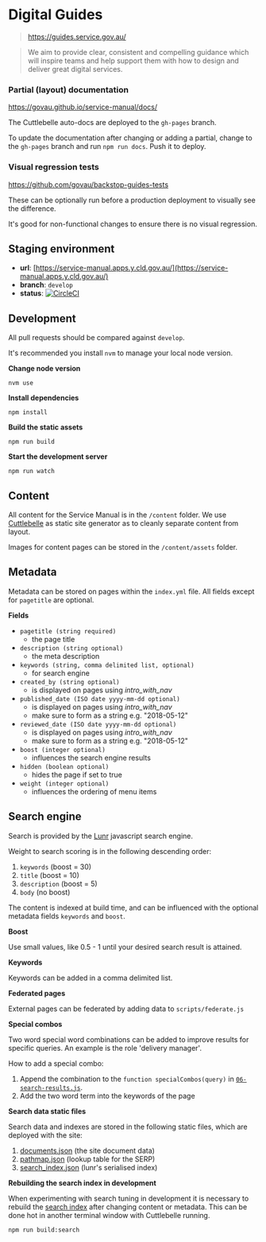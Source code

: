 # Digital Guides
> https://guides.service.gov.au/

> We aim to provide clear, consistent and compelling guidance which will inspire teams and help support them with how to design and deliver great digital services.

### Partial (layout) documentation

https://govau.github.io/service-manual/docs/

The Cuttlebelle auto-docs are deployed to the `gh-pages` branch.

To update the documentation after changing or adding a partial, change to the `gh-pages` branch and run `npm run docs`. Push it to deploy.

### Visual regression tests

https://github.com/govau/backstop-guides-tests

These can be optionally run before a production deployment to visually see the difference.

It's good for non-functional changes to ensure there is no visual regression.

## Staging environment

- **url**: [https://service-manual.apps.y.cld.gov.au/](https://service-manual.apps.y.cld.gov.au/)
- **branch**: `develop`
- **status**:  [![CircleCI](https://circleci.com/gh/govau/service-manual/tree/develop.svg?style=svg)](https://circleci.com/gh/govau/service-manual/tree/develop)


## Development

All pull requests should be compared against `develop`.

It's recommended you install `nvm` to manage your local node version.

**Change node version**

```shell
nvm use
```

**Install dependencies**

```shell
npm install
```

**Build the static assets**

```shell
npm run build
```

**Start the development server**

```shell
npm run watch
```

## Content

All content for the Service Manual is in the `/content` folder. We use [Cuttlebelle](https://github.com/dominikwilkowski/cuttlebelle) as static site generator
as to cleanly separate content from layout.

Images for content pages can be stored in the `/content/assets` folder.

## Metadata

Metadata can be stored on pages within the `index.yml` file. All fields except for `pagetitle` are optional.

**Fields**
- `pagetitle (string required)`
  - the page title
- `description (string optional)`
  - the meta description
- `keywords (string, comma delimited list, optional)`
  - for search engine
- `created_by (string optional)`
  - is displayed on pages using *intro_with_nav*
- `published_date (ISO date yyyy-mm-dd optional)`
  - is displayed on pages using *intro_with_nav*
  - make sure to form as a string e.g. "2018-05-12"
- `reviewed_date (ISO date yyyy-mm-dd optional)`
  - is displayed on pages using *intro_with_nav*
  - make sure to form as a string e.g. "2018-05-12"
- `boost (integer optional)`
  - influences the search engine results
- `hidden (boolean optional)`
  - hides the page if set to true
- `weight (integer optional)`
  - influences the ordering of menu items

## Search engine

Search is provided by the [Lunr](https://lunrjs.com/) javascript search engine.

Weight to search scoring is in the following descending order:

1. `keywords` (boost = 30)
2. `title` (boost = 10)
3. `description` (boost = 5)
4. `body` (no boost)

The content is indexed at build time, and can be influenced with the optional metadata fields `keywords` and `boost`.

**Boost**

Use small values, like 0.5 - 1 until your desired search result is attained.

**Keywords**

Keywords can be added in a comma delimited list.

**Federated pages**

External pages can be federated by adding data to `scripts/federate.js`

**Special combos**

Two word special word combinations can be added to improve results for specific queries. An example is the role 'delivery manager'. 

How to add a special combo:
1. Append the combination to the `function specialCombos(query)` in [`06-search-results.js`](https://github.com/govau/service-manual/blob/master/scripts/js/020-components/06-searchresults.js).
2. Add the two word term into the keywords of the page

**Search data static files**

Search data and indexes are stored in the following static files, which are deployed with the site:

1. [documents.json](https://guides.service.gov.au/documents.json) (the site document data)
2. [pathmap.json](https://guides.service.gov.au/pathmap.json) (lookup table for the SERP)
3. [search_index.json](https://guides.service.gov.au/search_index.json) (lunr's serialised index)

**Rebuilding the search index in development**

When experimenting with search tuning in development it is necessary to rebuild the [search index](https://lunrjs.com/guides/index_prebuilding.html) after changing content or metadata. This can be done hot in another terminal window with Cuttlebelle running.

```
npm run build:search
```
